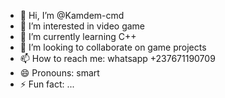 - 👋 Hi, I’m @Kamdem-cmd
- 👀 I’m interested in video game
- 🌱 I’m currently learning C++
- 💞️ I’m looking to collaborate on game projects
- 📫 How to reach me:  whatsapp +237671190709
- 😄 Pronouns: smart
- ⚡ Fun fact: ...

<!---
Kamdem-cmd/Kamdem-cmd is a ✨ special ✨ repository because its `README.md` (this file) appears on your GitHub profile.
You can click the Preview link to take a look at your changes.
--->
